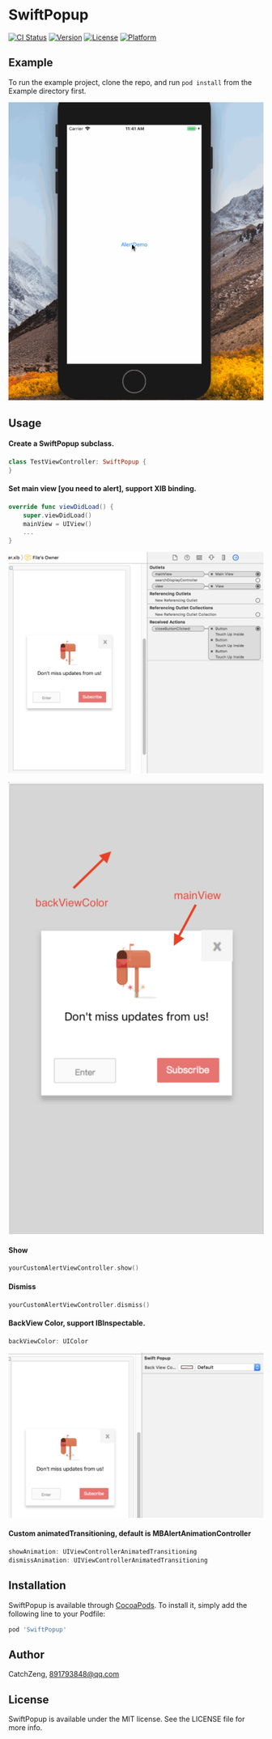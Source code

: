 # SwiftPopup

[![CI Status](http://img.shields.io/travis/CatchZeng/SwiftPopup.svg?style=flat)](https://travis-ci.org/CatchZeng/SwiftPopup)
[![Version](https://img.shields.io/cocoapods/v/SwiftPopup.svg?style=flat)](http://cocoapods.org/pods/SwiftPopup)
[![License](https://img.shields.io/cocoapods/l/SwiftPopup.svg?style=flat)](http://cocoapods.org/pods/SwiftPopup)
[![Platform](https://img.shields.io/cocoapods/p/SwiftPopup.svg?style=flat)](http://cocoapods.org/pods/SwiftPopup)

## Example

To run the example project, clone the repo, and run `pod install` from the Example directory first.

![Effect](https://github.com/CatchZeng/SwiftPopup//raw/master/effect.gif)

## Usage

#### Create a SwiftPopup subclass.

```swift
class TestViewController: SwiftPopup {
}
```
#### Set main view [you need to alert], support XIB binding.

```swift
override func viewDidLoad() {
    super.viewDidLoad()
    mainView = UIView()
    ...
}

```
![binding](https://github.com/CatchZeng/SwiftPopup/raw/master/binding.png)


![property](https://github.com/CatchZeng/SwiftPopup/raw/master/property.png)

#### Show

```swift
yourCustomAlertViewController.show()
```

#### Dismiss

```swift
yourCustomAlertViewController.dismiss()
```

####  BackView Color, support IBInspectable.

```swift
backViewColor: UIColor
```

![IBInspectable](https://github.com/CatchZeng/SwiftPopup/raw/master/IBInspectable.png)

#### Custom animatedTransitioning, default is  MBAlertAnimationController

```swift
showAnimation: UIViewControllerAnimatedTransitioning
dismissAnimation: UIViewControllerAnimatedTransitioning
```

## Installation

SwiftPopup is available through [CocoaPods](http://cocoapods.org). To install
it, simply add the following line to your Podfile:

```ruby
pod 'SwiftPopup'
```

## Author

CatchZeng, 891793848@qq.com

## License

SwiftPopup is available under the MIT license. See the LICENSE file for more info.
